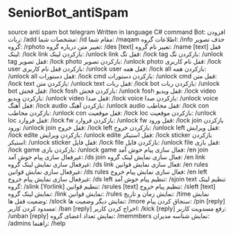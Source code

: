 # SeniorBot_antiSpam
source anti spam bot telegram Written in language C#
command Bot:
افزودن ربات:
/add
مشخصات شما:
/id
مقام شما:
/maqam
اطلاعات گروه:
/info
حذف تصویر گروه:
/rphoto
تغییر متن درباره گروه:
/des [text]
تغییر نام گروه:
/name [text]
قفل لینک:
/lock link
بازکردن لینک:
/unlock link
قفل تگ:
/lock tag
بازکردن تگ:
/unlock tag
قفل تصویر:
/lock photo
بازکردن تصویر:
/unlock photo
قفل نام کاربری:
/lock user
بازکردن قفل نام کاربری:
/unlock user
قفل همه:
/lock all
بازکردن همه:
/unlock all
قفل دستورات:
/lock cmd
بازکردن دستورات:
/unlock cmd
قفل متن:
/lock text
بازکردن متن:
/unlock text
قفل ربات:
/lock bot
بازکردن ربات:
/unlock bot
قفل فحش:
/lock fosh
بازکردن فحش:
/unlock fosh
قفل ویدیو:
/lock video
بازکردن ویدیو:
/unlock video
قفل صدا:
/lock voice
بازکردن صدا:
/unlock voice
قفل آهنگ:
/lock audio
بازکردن آهنگ:
/unlock audio
قفل مخاطب:
/lock con
بازکردن مخاطب:
/unlock con
قفل موقعیت:
/lock loc
بازکردن موقعیت:
/unlock loc
قفل فروارد:
/lock fw
بازکردن فروارد:
/unlock fw
قفل ورود:
/lock join
بازکردن ورود:
/unlock join
قفل خروج:
/lock left
بازکردن خروج:
/unlock left
قفل ویرایش:
/lock edite
بازکردن ویرایش:
/unlock edite
قفل استیکر:
/lock sticker
بازکردن استیکر:
/unlock sticker
قفل فایل:
/lock file
بازکردن فایل:
/unlock file
قفل بازی:
/lock game
بازکردن بازی:
/unlock game
فعال سازی پیام خوش آمد:
/en join
غیرفعال سازی پیام خوش آمد:
/ds join
فعال سازی نمایش لینک گروه:
/en link
غیرفعال سازی نمایش لینک گروه:
/ds link
فعال سازی نمایش قوانین:
/en rules
غیرفعال سازی نمایش قوانین:
/ds rules
فعال سازی نمایش پیام خروج:
/en left
غیرفعال سازی نمایش پیام خروج:
/ds left
تنظیم پیام خوش آمد:
/sjoin text
تنظیم لینک گروه:
/slink [Yorlink]
تنظیم قوانین:
/srules [text]
تنظیم پیام خروج:
/sleft [text]
نمایش لینک گروه:
/link
نمایش قوانین:
/rules
نمایش زمان و تاریخ:
/time
نمایش وضعیت قفل ها:
/slock
نمایش دیگر وضعیت ها:
/more
سنجاق کردن پیام:
/pin [reply]
مسدود کردن کاربر:
/ban [reply]
اخراج کردن کاربر:
/kick [reply]
رفع مسدویت کاربر:
/unban [reply]
نمایش تعداد اعضای گروه:
/memmbers
نمایش شناسه مدیران:
/admins
راهنما:
/help
